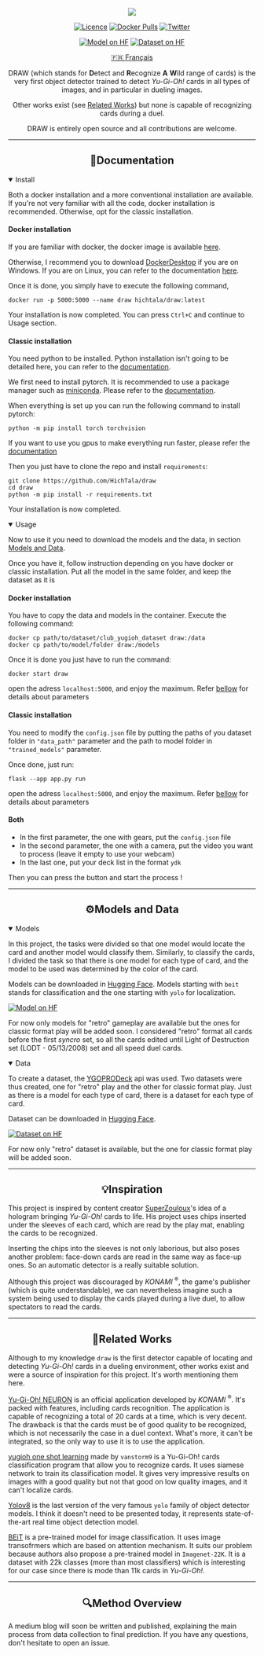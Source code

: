<div align="center">
    <p>
        <img src="figures/banner-draw.png">
    </p>


<div>


[![Licence](https://img.shields.io/github/license/Ileriayo/markdown-badges?style=flat)](LICENSE)
[![Docker Pulls](https://img.shields.io/docker/pulls/hichtala/draw)](https://hub.docker.com/r/hichtala/draw/)
[![Twitter](https://badgen.net/badge/icon/twitter?icon=twitter&label)](https://twitter.com/tiazden)

[![Model on HF](https://huggingface.co/datasets/huggingface/badges/resolve/main/model-on-hf-sm.svg)](https://huggingface.co/HichTala/draw)
[![Dataset on HF](https://huggingface.co/datasets/huggingface/badges/resolve/main/dataset-on-hf-sm.svg)](https://huggingface.co/datasets/HichTala/yugioh_dataset)

[🇫🇷 Français](README_fr.md)

DRAW (which stands for **D**etect and **R**ecognize **A** **W**ild range of cards) is the very first object detector
trained to detect _Yu-Gi-Oh!_ cards in all types of images, and in particular in dueling images.

Other works exist (see [Related Works](#div-aligncenterrelated-worksdiv)) but none is capable of recognizing cards during a duel.

DRAW is entirely open source and all contributions are welcome.

</div>

</div>

---
## <div align="center">📄Documentation</div>

<details open>
<summary>
Install
</summary>

Both a docker installation and a more conventional installation are available. If you're not very familiar with all the code, 
docker installation is recommended. Otherwise, opt for the classic installation.

#### Docker installation

If you are familiar with docker, the docker image is available [here](https://hub.docker.com/r/hichtala/draw).

Otherwise, I recommend you to download [DockerDesktop](https://www.docker.com/products/docker-desktop/) if you are on Windows.
If you are on Linux, you can refer to the documentation [here](https://docs.docker.com/engine/install/).

Once it is done, you simply have to execute the following command,
```shell
docker run -p 5000:5000 --name draw hichtala/draw:latest
```
Your installation is now completed. You can press `Ctrl+C` and continue to Usage section.


#### Classic installation

You need python to be installed. Python installation isn't going to be detailed here, you can refer to the [documentation](https://www.python.org/).

We first need to install pytorch. It is recommended to use a package manager such as [miniconda](https://docs.conda.io/projects/miniconda/en/latest/). 
Please refer to the [documentation](https://docs.conda.io/projects/miniconda/en/latest/).

When everything is set up you can run the following command to install pytorch:
```shell
python -m pip install torch torchvision
```
If you want to use you gpus to make everything run faster, please refer the [documentation](https://pytorch.org/get-started/locally/)

Then you just have to clone the repo and install `requirements`:
```shell
git clone https://github.com/HichTala/draw
cd draw
python -m pip install -r requirements.txt
```

Your installation is now completed.

</details>

<details open>
<summary>Usage</summary>

Now to use it you need to download the models and the data, in section [Models and Data](#div-aligncentermodels-and-datadiv).

Once you have it, follow instruction depending on you have docker or classic installation.
Put all the model in the same folder, and keep the dataset as it is

#### Docker installation

You have to copy the data and models in the container. Execute the following command:

```shell
docker cp path/to/dataset/club_yugioh_dataset draw:/data
docker cp path/to/model/folder draw:/models
```

Once it is done you just have to run the command:
```shell
docker start draw
```
open the adress `localhost:5000`, and enjoy the maximum. Refer [bellow](#both) for details about parameters


#### Classic installation

You need to modify the `config.json` file by putting the paths of you dataset folder in `"data_path"` parameter 
and the path to model folder in `"trained_models"` parameter.

Once done, just run:
```shell
flask --app app.py run
```
open the adress `localhost:5000`, and enjoy the maximum. Refer [bellow](#both) for details about parameters

#### Both

* In the first parameter, the one with gears, put the `config.json` file
* In the second parameter, the one with a camera, put the video you want to process (leave it empty to use your webcam)
* In the last one, put your deck list in the format `ydk`

Then you can press the button and start the process !

</details>

---
## <div align="center">⚙️Models and Data</div>

<details open>
<summary>Models</summary>

In this project, the tasks were divided so that one model would locate the card and another model would classify them. 
Similarly, to classify the cards, I divided the task so that there is one model for each type of card,
and the model to be used was determined by the color of the card.

Models can be downloaded in <a href="https://huggingface.co/HichTala/draw">Hugging Face</a>. 
Models starting with `beit` stands for classification and the one starting with `yolo` for localization.

[![Model on HF](https://huggingface.co/datasets/huggingface/badges/resolve/main/model-on-hf-sm.svg)](https://huggingface.co/HichTala/draw)

For now only models for "retro" gameplay are available but the ones for classic format play will be added soon.
I considered "retro" format all cards before the first _syncro_ set, so all the cards edited until Light of Destruction set (LODT - 05/13/2008) set and all speed duel cards.  

</details>

<details open>
<summary>Data</summary>

To create a dataset, the <a href="https://db.ygoprodeck.com/api-guide-v2/">YGOPRODeck</a> api was used. Two datasets were thus created, 
one for "retro" play and the other for classic format play. Just as there is a model for each type of card,
there is a dataset for each type of card.

Dataset can be downloaded in <a href="">Hugging Face</a>.

[![Dataset on HF](https://huggingface.co/datasets/huggingface/badges/resolve/main/dataset-on-hf-sm.svg)](https://huggingface.co/datasets/HichTala/yugioh_dataset)

For now only "retro" dataset is available, but the one for classic format play will be added soon.


</details>


---
## <div align="center">💡Inspiration</div>

This project is inspired by content creator [SuperZouloux](https://www.youtube.com/watch?v=64-LfbggqKI)'s idea of a hologram bringing _Yu-Gi-Oh!_ cards to life. 
His project uses chips inserted under the sleeves of each card, 
which are read by the play mat, enabling the cards to be recognized.

Inserting the chips into the sleeves is not only laborious, but also poses another problem: 
face-down cards are read in the same way as face-up ones. 
So an automatic detector is a really suitable solution.

Although this project was discouraged by _KONAMI_ <sup>®</sup>, the game's publisher (which is quite understandable),
we can nevertheless imagine such a system being used to display the cards played during a live duel, 
to allow spectators to read the cards.

---
## <div align="center">🔗Related Works</div>

Although to my knowledge `draw` is the first detector capable of locating and detecting _Yu-Gi-Oh!_ cards in a dueling environment, 
other works exist and were a source of inspiration for this project. It's worth mentioning them here.

[Yu-Gi-Oh! NEURON](https://www.konami.com/games/eu/fr/products/yugioh_neuron/) is an official application developed by _KONAMI_ <sup>®</sup>.
It's packed with features, including cards recognition. The application is capable of recognizing a total of 20 cards at a time, which is very decent. 
The drawback is that the cards must be of good quality to be recognized, which is not necessarily the case in a duel context. 
What's more, it can't be integrated, so the only way to use it is to use the application.

[yugioh one shot learning](https://github.com/vanstorm9/yugioh-one-shot-learning) made by `vanstorm9` is a 
Yu-Gi-Oh! cards classification program that allow you to recognize cards. It uses siamese network to train its classification
model. It gives very impressive results on images with a good quality but not that good on low quality images, and it 
can't localize cards.

[Yolov8](https://github.com/ultralytics/ultralytics) is the last version of the very famous `yolo` family of object detector models.
I think it doesn't need to be presented today, it represents state-of-the-art real time object detection model.

[BEiT](https://arxiv.org/pdf/2106.08254.pdf) is a pre-trained model for image classification. It uses image transofrmers 
which are based on attention mechanism. It suits our problem because authors also propose a pre-trained model in `Imagenet-22K`.
It is a dataset with 22k classes (more than most classifiers) which is interesting for our case since there is mode than 11k cards in _Yu-Gi-Oh!_. 

---
## <div align="center">🔍Method Overview</div>

A medium blog will soon be written and published, explaining the main process from data collection to final prediction.
If you have any questions, don't hesitate to open an issue.
